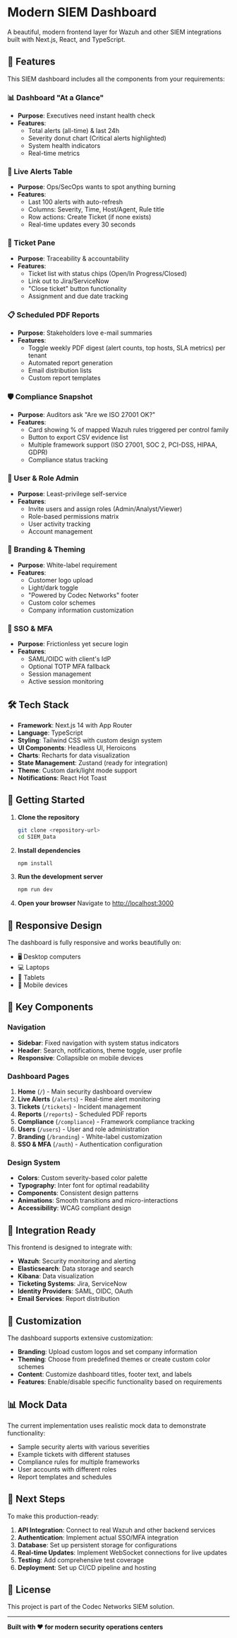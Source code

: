 # Modern SIEM Dashboard

A beautiful, modern frontend layer for Wazuh and other SIEM integrations built with Next.js, React, and TypeScript.

## 🚀 Features

This SIEM dashboard includes all the components from your requirements:

### 📊 Dashboard "At a Glance"
- **Purpose**: Executives need instant health check
- **Features**: 
  - Total alerts (all-time) & last 24h
  - Severity donut chart (Critical alerts highlighted)
  - System health indicators
  - Real-time metrics

### 🚨 Live Alerts Table
- **Purpose**: Ops/SecOps wants to spot anything burning
- **Features**:
  - Last 100 alerts with auto-refresh
  - Columns: Severity, Time, Host/Agent, Rule title
  - Row actions: Create Ticket (if none exists)
  - Real-time updates every 30 seconds

### 🎫 Ticket Pane
- **Purpose**: Traceability & accountability
- **Features**:
  - Ticket list with status chips (Open/In Progress/Closed)
  - Link out to Jira/ServiceNow
  - "Close ticket" button functionality
  - Assignment and due date tracking

### 📋 Scheduled PDF Reports
- **Purpose**: Stakeholders love e-mail summaries
- **Features**:
  - Toggle weekly PDF digest (alert counts, top hosts, SLA metrics) per tenant
  - Automated report generation
  - Email distribution lists
  - Custom report templates

### 🛡️ Compliance Snapshot
- **Purpose**: Auditors ask "Are we ISO 27001 OK?"
- **Features**:
  - Card showing % of mapped Wazuh rules triggered per control family
  - Button to export CSV evidence list
  - Multiple framework support (ISO 27001, SOC 2, PCI-DSS, HIPAA, GDPR)
  - Compliance status tracking

### 👥 User & Role Admin
- **Purpose**: Least-privilege self-service
- **Features**:
  - Invite users and assign roles (Admin/Analyst/Viewer)
  - Role-based permissions matrix
  - User activity tracking
  - Account management

### 🎨 Branding & Theming
- **Purpose**: White-label requirement
- **Features**:
  - Customer logo upload
  - Light/dark toggle
  - "Powered by Codec Networks" footer
  - Custom color schemes
  - Company information customization

### 🔐 SSO & MFA
- **Purpose**: Frictionless yet secure login
- **Features**:
  - SAML/OIDC with client's IdP
  - Optional TOTP MFA fallback
  - Session management
  - Active session monitoring

## 🛠️ Tech Stack

- **Framework**: Next.js 14 with App Router
- **Language**: TypeScript
- **Styling**: Tailwind CSS with custom design system
- **UI Components**: Headless UI, Heroicons
- **Charts**: Recharts for data visualization
- **State Management**: Zustand (ready for integration)
- **Theme**: Custom dark/light mode support
- **Notifications**: React Hot Toast

## 🚀 Getting Started

1. **Clone the repository**
   ```bash
   git clone <repository-url>
   cd SIEM_Data
   ```

2. **Install dependencies**
   ```bash
   npm install
   ```

3. **Run the development server**
   ```bash
   npm run dev
   ```

4. **Open your browser**
   Navigate to [http://localhost:3000](http://localhost:3000)

## 📱 Responsive Design

The dashboard is fully responsive and works beautifully on:
- 🖥️ Desktop computers
- 💻 Laptops
- 📱 Tablets
- 📱 Mobile devices

## 🎯 Key Components

### Navigation
- **Sidebar**: Fixed navigation with system status indicators
- **Header**: Search, notifications, theme toggle, user profile
- **Responsive**: Collapsible on mobile devices

### Dashboard Pages
1. **Home** (`/`) - Main security dashboard overview
2. **Live Alerts** (`/alerts`) - Real-time alert monitoring
3. **Tickets** (`/tickets`) - Incident management
4. **Reports** (`/reports`) - Scheduled PDF reports
5. **Compliance** (`/compliance`) - Framework compliance tracking
6. **Users** (`/users`) - User and role administration
7. **Branding** (`/branding`) - White-label customization
8. **SSO & MFA** (`/auth`) - Authentication configuration

### Design System
- **Colors**: Custom severity-based color palette
- **Typography**: Inter font for optimal readability
- **Components**: Consistent design patterns
- **Animations**: Smooth transitions and micro-interactions
- **Accessibility**: WCAG compliant design

## 🔌 Integration Ready

This frontend is designed to integrate with:
- **Wazuh**: Security monitoring and alerting
- **Elasticsearch**: Data storage and search
- **Kibana**: Data visualization
- **Ticketing Systems**: Jira, ServiceNow
- **Identity Providers**: SAML, OIDC, OAuth
- **Email Services**: Report distribution

## 🎨 Customization

The dashboard supports extensive customization:
- **Branding**: Upload custom logos and set company information
- **Theming**: Choose from predefined themes or create custom color schemes
- **Content**: Customize dashboard titles, footer text, and labels
- **Features**: Enable/disable specific functionality based on requirements

## 📊 Mock Data

The current implementation uses realistic mock data to demonstrate functionality:
- Sample security alerts with various severities
- Example tickets with different statuses
- Compliance rules for multiple frameworks
- User accounts with different roles
- Report templates and schedules

## 🔄 Next Steps

To make this production-ready:
1. **API Integration**: Connect to real Wazuh and other backend services
2. **Authentication**: Implement actual SSO/MFA integration
3. **Database**: Set up persistent storage for configurations
4. **Real-time Updates**: Implement WebSocket connections for live updates
5. **Testing**: Add comprehensive test coverage
6. **Deployment**: Set up CI/CD pipeline and hosting

## 📝 License

This project is part of the Codec Networks SIEM solution.

---

**Built with ❤️ for modern security operations centers** 